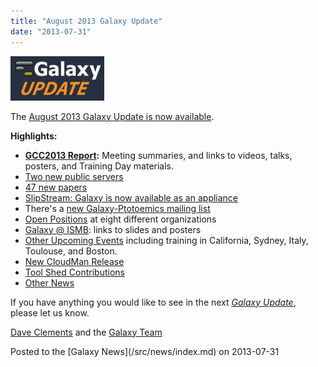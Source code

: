 ```yaml
---
title: "August 2013 Galaxy Update"
date: "2013-07-31"
---
```


<div class='right'><a href='/src/galaxy-updates/2013-08/index.md'><img src="/src/images/logos/GalaxyUpdate200.png" alt="August 2013 Galaxy Update" width=150 /></a></div>

The [August 2013 Galaxy Update is now available](/src/galaxy-updates/2013-08/index.md). 

**Highlights:**
* **[GCC2013 Report](/src/galaxy-updates/2013-08/index.md#gcc2013-report):** Meeting summaries, and links to videos, talks, posters, and Training Day materials.
* [Two new public servers](/src/galaxy-updates/2013-08/index.md#new-public-servers)
* [47 new papers](/src/galaxy-updates/2013-08/index.md#new-papers)
* [SlipStream: Galaxy is now available as an appliance](/src/galaxy-updates/2013-08/index.md#slipstream-appliance-galaxy-edition-announced)
* There's a [new Galaxy-Ptotoemics mailing list](/src/galaxy-updates/2013-08/index.md#new-galaxy-proteomics-mailing-list)
* [Open Positions](/src/galaxy-updates/2013-08/index.md#whos-hiring) at eight different organizations
* [Galaxy @ ISMB](/src/galaxy-updates/2013-08/index.md#ismb--eccb--bosc--ms-sig-2013): links to slides and posters
* [Other Upcoming Events](/src/galaxy-updates/2013-08/index.md#other-upcoming-events) including training in California, Sydney, Italy, Toulouse, and Boston.
* [New CloudMan Release](/src/galaxy-updates/2013-08/index.md#cloudman-release)
* [Tool Shed Contributions](/src/galaxy-updates/2013-08/index.md#toolshed-contributions)
* [Other News](/src/galaxy-updates/2013-08/index.md#other-news)

If you have anything you would like to see in the next *[Galaxy Update](/src/galaxy-updates/index.md)*, please let us know.

[Dave Clements](/src/people/dave-clements/index.md) and the [Galaxy Team](/src/galaxy-team/index.md)

<div class='newsItemFooter'>Posted to the [Galaxy News](/src/news/index.md) on 2013-07-31 </div>

